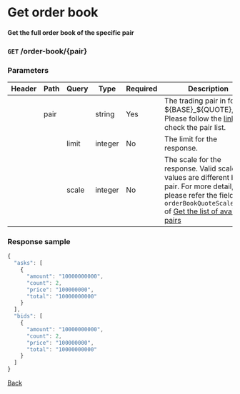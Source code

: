 # Get order book

#### Get the full order book of the specific pair

### `GET` /order-book/{pair}

### Parameters

| Header | Path | Query | Type    | Required | Description                                                                                                                                                                                                                          | Default | Range                                                                                    | Example  |
| ------ | ---- | ----- | ------- | -------- | ------------------------------------------------------------------------------------------------------------------------------------------------------------------------------------------------------------------------------------ | ------- | ---------------------------------------------------------------------------------------- | -------- |
|        | pair |       | string  | Yes      | The trading pair in format ${BASE}_${QUOTE}, Please follow the [link](https://www.bitopro.com/fees) to check the pair list.                                                                                                          |         |                                                                                          | bito_eth |
|        |      | limit | integer | No       | The limit for the response.                                                                                                                                                                                                          | 5       | 1, 5, 10, 20                                                                             | 1        |
|        |      | scale | integer | No       | The scale for the response. Valid scale values are different by pair. For more detail, please refer the field `orderBookQuoteScaleLevel` of [Get the list of available pairs](https://api.bitopro.com/v3/provisioning/trading-pairs) | 0       | [Get the list of available pairs](https://api.bitopro.com/v3/provisioning/trading-pairs) | 1        |

### Response sample

```js
{
  "asks": [
    {
      "amount": "10000000000",
      "count": 2,
      "price": "100000000",
      "total": "10000000000"
    }
  ],
  "bids": [
    {
      "amount": "10000000000",
      "count": 2,
      "price": "100000000",
      "total": "10000000000"
    }
  ]
}
```

[Back](../rest.md)